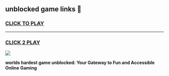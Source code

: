 
## unblocked game links 👋
<h3>
<a href="https://premium.freeplayer.one?title=unblocked_game_links&ref=13F">CLICK TO PLAY</a></h3>
<hr>

<h3>
<a href="https://premium.freeplayer.one?title=unblocked_game_links&ref=13F">CLICK 2 PLAY</a>
  
</h3>

<a href="https://premium.freeplayer.one?title=unblocked_game_links&ref=12F/"><img src="https://clearcache.store/games.png"></a>


**worlds hardest game unblocked: Your Gateway to Fun and Accessible Online Gaming**
